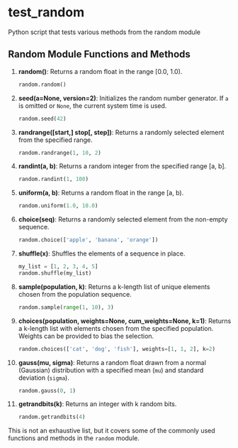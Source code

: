 # test_random
Python script that tests various methods from the random module

## Random Module Functions and Methods

1. **random()**: Returns a random float in the range [0.0, 1.0).
    ```python
    random.random()
    ```

2. **seed(a=None, version=2)**: Initializes the random number generator. If `a` is omitted or `None`, the current system time is used.
    ```python
    random.seed(42)
    ```

3. **randrange([start,] stop[, step])**: Returns a randomly selected element from the specified range.
    ```python
    random.randrange(1, 10, 2)
    ```

4. **randint(a, b)**: Returns a random integer from the specified range [a, b].
    ```python
    random.randint(1, 100)
    ```

5. **uniform(a, b)**: Returns a random float in the range [a, b).
    ```python
    random.uniform(1.0, 10.0)
    ```

6. **choice(seq)**: Returns a randomly selected element from the non-empty sequence.
    ```python
    random.choice(['apple', 'banana', 'orange'])
    ```

7. **shuffle(x)**: Shuffles the elements of a sequence in place.
    ```python
    my_list = [1, 2, 3, 4, 5]
    random.shuffle(my_list)
    ```

8. **sample(population, k)**: Returns a k-length list of unique elements chosen from the population sequence.
    ```python
    random.sample(range(1, 10), 3)
    ```

9. **choices(population, weights=None, cum_weights=None, k=1)**: Returns a k-length list with elements chosen from the specified population. Weights can be provided to bias the selection.
    ```python
    random.choices(['cat', 'dog', 'fish'], weights=[1, 1, 2], k=2)
    ```

10. **gauss(mu, sigma)**: Returns a random float drawn from a normal (Gaussian) distribution with a specified mean (`mu`) and standard deviation (`sigma`).
    ```python
    random.gauss(0, 1)
    ```

11. **getrandbits(k)**: Returns an integer with k random bits.
    ```python
    random.getrandbits(4)
    ```

This is not an exhaustive list, but it covers some of the commonly used functions and methods in the `random` module.
